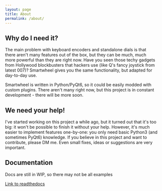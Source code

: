 ```yaml
---
layout: page
title: About
permalink: /about/
---
```


## Why do I need it?

The main problem with keyboard encoders and standalone dials is that there aren't many features out of the box, but they can be much, much more powerful than they are right now. Have you seen those techy gadgets from Hollywood blockbusters that hackers use (like Q's fancy joystick from latest 007)? Smartwheel gives you the same functionality, but adapted for day-to-day use.

Smartwheel is written in Python/PyQt6, so it could be easily modded with custom plugins. There aren't many right now, but this project is in constant development - there will be more soon.

## We need your help!

I've started working on this project a while ago, but it turned out that it's too big: it won't be possible to finish it without your help. However, it's much easier to implement features one-by-one: you only need basic Python3 (and sometimes PyQt6) knowledge. If you believe in this project and want to contribute, please DM me. Even small fixes, ideas or suggestions are very important.

## Documentation

Docs are still in WIP, so there may not be all examples

[Link to readthedocs](https://smartwheel-core.readthedocs.io/en/latest/)